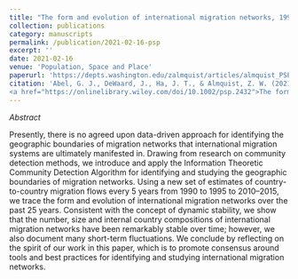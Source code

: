 ```yaml
---
title: "The form and evolution of international migration networks, 1990–2015"
collection: publications
category: manuscripts
permalink: /publication/2021-02-16-psp
excerpt: ''
date: 2021-02-16
venue: 'Population, Space and Place'
paperurl: 'https://depts.washington.edu/zalmquist/articles/almquist_PSP.pdf'
citation: 'Abel, G. J., DeWaard, J., Ha, J. T., & Almquist, Z. W. (2021). 
<a href="https://onlinelibrary.wiley.com/doi/10.1002/psp.2432">The form and evolution of international migration networks, 1990–2015</a>. <i>Population, Space and Place</i>, 27(3)'
---
```


*Abstract* 

Presently, there is no agreed upon data-driven approach for identifying the geographic boundaries of migration networks that international migration systems are ultimately manifested in. Drawing from research on community detection methods, we introduce and apply the Information Theoretic Community Detection Algorithm for identifying and studying the geographic boundaries of migration networks. Using a new set of estimates of country-to-country migration flows every 5 years from 1990 to 1995 to 2010–2015, we trace the form and evolution of international migration networks over the past 25 years. Consistent with the concept of dynamic stability, we show that the number, size and internal country compositions of international migration networks have been remarkably stable over time; however, we also document many short-term fluctuations. We conclude by reflecting on the spirit of our work in this paper, which is to promote consensus around tools and best practices for identifying and studying international migration networks.
